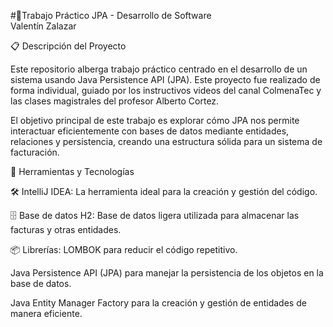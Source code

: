 #🧾Trabajo Práctico JPA - Desarrollo de Software</h1> <br/> 
Valentín Zalazar

📋 Descripción del Proyecto

Este repositorio alberga trabajo práctico centrado en el desarrollo de un sistema usando Java Persistence API (JPA). Este proyecto fue realizado de forma individual, guiado por los instructivos videos del canal ColmenaTec y las clases magistrales del profesor Alberto Cortez.

El objetivo principal de este trabajo es explorar cómo JPA nos permite interactuar eficientemente con bases de datos mediante entidades, relaciones y persistencia, creando una estructura sólida para un sistema de facturación.

🔧 Herramientas y Tecnologías

🛠️ IntelliJ IDEA: La herramienta ideal para la creación y gestión del código.

🗄️ Base de datos H2: Base de datos ligera utilizada para almacenar las facturas y otras entidades.

📦 Librerías:
LOMBOK para reducir el código repetitivo.


Java Persistence API (JPA) para manejar la persistencia de los objetos en la base de datos.


Java Entity Manager Factory para la creación y gestión de entidades de manera eficiente.


